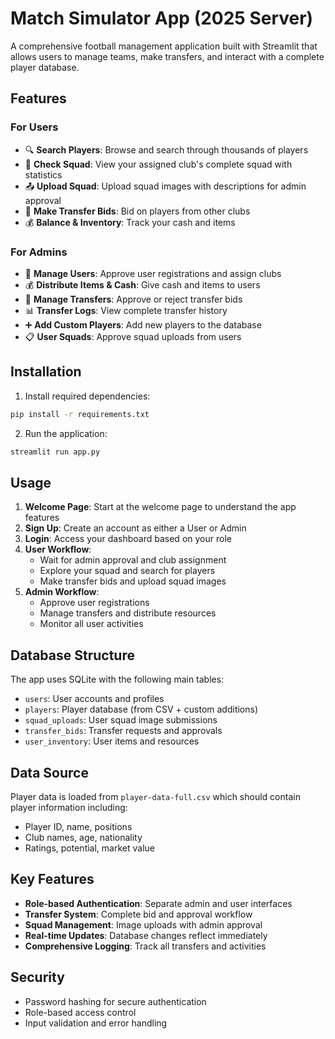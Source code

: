 # Match Simulator App (2025 Server)

A comprehensive football management application built with Streamlit that allows users to manage teams, make transfers, and interact with a complete player database.

## Features

### For Users
- 🔍 **Search Players**: Browse and search through thousands of players
- 👥 **Check Squad**: View your assigned club's complete squad with statistics
- 📤 **Upload Squad**: Upload squad images with descriptions for admin approval
- 💸 **Make Transfer Bids**: Bid on players from other clubs
- 💰 **Balance & Inventory**: Track your cash and items

### For Admins
- 👥 **Manage Users**: Approve user registrations and assign clubs
- 💰 **Distribute Items & Cash**: Give cash and items to users
- 🔄 **Manage Transfers**: Approve or reject transfer bids
- 📊 **Transfer Logs**: View complete transfer history
- ➕ **Add Custom Players**: Add new players to the database
- 📋 **User Squads**: Approve squad uploads from users

## Installation

1. Install required dependencies:
```bash
pip install -r requirements.txt
```

2. Run the application:
```bash
streamlit run app.py
```

## Usage

1. **Welcome Page**: Start at the welcome page to understand the app features
2. **Sign Up**: Create an account as either a User or Admin
3. **Login**: Access your dashboard based on your role
4. **User Workflow**:
   - Wait for admin approval and club assignment
   - Explore your squad and search for players
   - Make transfer bids and upload squad images
5. **Admin Workflow**:
   - Approve user registrations
   - Manage transfers and distribute resources
   - Monitor all user activities

## Database Structure

The app uses SQLite with the following main tables:
- `users`: User accounts and profiles
- `players`: Player database (from CSV + custom additions)
- `squad_uploads`: User squad image submissions
- `transfer_bids`: Transfer requests and approvals
- `user_inventory`: User items and resources

## Data Source

Player data is loaded from `player-data-full.csv` which should contain player information including:
- Player ID, name, positions
- Club names, age, nationality
- Ratings, potential, market value

## Key Features

- **Role-based Authentication**: Separate admin and user interfaces
- **Transfer System**: Complete bid and approval workflow
- **Squad Management**: Image uploads with admin approval
- **Real-time Updates**: Database changes reflect immediately
- **Comprehensive Logging**: Track all transfers and activities

## Security

- Password hashing for secure authentication
- Role-based access control
- Input validation and error handling
